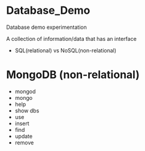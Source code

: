 # Database_Demo
Database demo experimentation

A collection of information/data that has an interface

- SQL(relational) vs NoSQL(non-relational)

# MongoDB (non-relational)

- mongod
- mongo
- help
- show dbs
- use
- insert
- find
- update
- remove